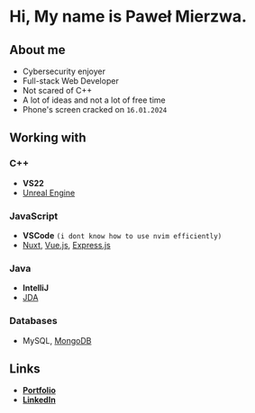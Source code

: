 # Hi, My name is Paweł Mierzwa.

## About me
- Cybersecurity enjoyer
- Full-stack Web Developer
- Not scared of C++
- A lot of ideas and not a lot of free time
- Phone's screen cracked on `16.01.2024`

## Working with
### C++
- **VS22**
- [Unreal Engine](https://github.com/EpicGames/UnrealEngine)
### JavaScript
- **VSCode** `(i dont know how to use nvim efficiently)`
- [Nuxt](https://github.com/nuxt), [Vue.js](https://github.com/vuejs), [Express.js](https://github.com/expressjs)
### Java
- **IntelliJ**
- [JDA](https://github.com/discord-jda/JDA)
### Databases
- MySQL, [MongoDB](https://github.com/mongodb)

## Links
* **[Portfolio](https://cnsh.dev)**
* **[LinkedIn](https://www.linkedin.com/in/cnsh/)**
